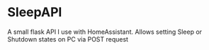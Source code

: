 # SleepAPI

A small flask API I use with HomeAssistant. Allows setting Sleep or Shutdown states on PC via POST request


